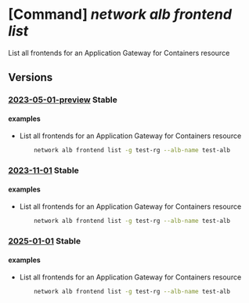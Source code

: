 # [Command] _network alb frontend list_

List all frontends for an Application Gateway for Containers resource

## Versions

### [2023-05-01-preview](/Resources/mgmt-plane/L3N1YnNjcmlwdGlvbnMve30vcmVzb3VyY2Vncm91cHMve30vcHJvdmlkZXJzL21pY3Jvc29mdC5zZXJ2aWNlbmV0d29ya2luZy90cmFmZmljY29udHJvbGxlcnMve30vZnJvbnRlbmRz/2023-05-01-preview.xml) **Stable**

<!-- mgmt-plane /subscriptions/{}/resourcegroups/{}/providers/microsoft.servicenetworking/trafficcontrollers/{}/frontends 2023-05-01-preview -->

#### examples

- List all frontends for an Application Gateway for Containers resource
    ```bash
        network alb frontend list -g test-rg --alb-name test-alb
    ```

### [2023-11-01](/Resources/mgmt-plane/L3N1YnNjcmlwdGlvbnMve30vcmVzb3VyY2Vncm91cHMve30vcHJvdmlkZXJzL21pY3Jvc29mdC5zZXJ2aWNlbmV0d29ya2luZy90cmFmZmljY29udHJvbGxlcnMve30vZnJvbnRlbmRz/2023-11-01.xml) **Stable**

<!-- mgmt-plane /subscriptions/{}/resourcegroups/{}/providers/microsoft.servicenetworking/trafficcontrollers/{}/frontends 2023-11-01 -->

#### examples

- List all frontends for an Application Gateway for Containers resource
    ```bash
        network alb frontend list -g test-rg --alb-name test-alb
    ```

### [2025-01-01](/Resources/mgmt-plane/L3N1YnNjcmlwdGlvbnMve30vcmVzb3VyY2Vncm91cHMve30vcHJvdmlkZXJzL21pY3Jvc29mdC5zZXJ2aWNlbmV0d29ya2luZy90cmFmZmljY29udHJvbGxlcnMve30vZnJvbnRlbmRz/2025-01-01.xml) **Stable**

<!-- mgmt-plane /subscriptions/{}/resourcegroups/{}/providers/microsoft.servicenetworking/trafficcontrollers/{}/frontends 2025-01-01 -->

#### examples

- List all frontends for an Application Gateway for Containers resource
    ```bash
        network alb frontend list -g test-rg --alb-name test-alb
    ```
